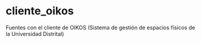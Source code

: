 # cliente_oikos
Fuentes con el cliente de OIKOS (Sistema de gestión de espacios físicos de la Universidad Distrital)
